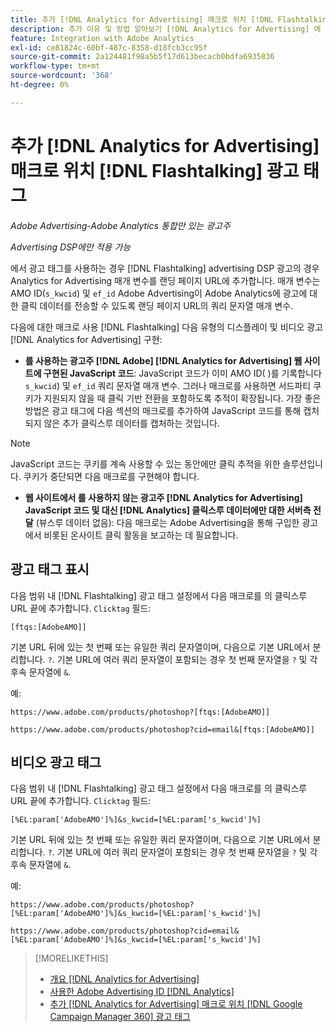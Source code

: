 ```yaml
---
title: 추가 [!DNL Analytics for Advertising] 매크로 위치 [!DNL Flashtalking] 광고 태그
description: 추가 이유 및 방법 알아보기 [!DNL Analytics for Advertising] 에 대한 매크로 [!DNL Flashtalking] 광고 태그
feature: Integration with Adobe Analytics
exl-id: ce81824c-60bf-487c-8358-d18fcb3cc95f
source-git-commit: 2a124481f98a5b5f17d613becacb0bdfa6935836
workflow-type: tm+mt
source-wordcount: '368'
ht-degree: 0%

---
```


# 추가 [!DNL Analytics for Advertising] 매크로 위치 [!DNL Flashtalking] 광고 태그

*Adobe Advertising-Adobe Analytics 통합만 있는 광고주*

*Advertising DSP에만 적용 가능*

에서 광고 태그를 사용하는 경우 [!DNL Flashtalking] advertising DSP 광고의 경우 Analytics for Advertising 매개 변수를 랜딩 페이지 URL에 추가합니다. 매개 변수는 AMO ID(`s_kwcid`) 및 `ef_id` Adobe Advertising이 Adobe Analytics에 광고에 대한 클릭 데이터를 전송할 수 있도록 랜딩 페이지 URL의 쿼리 문자열 매개 변수.

다음에 대한 매크로 사용 [!DNL Flashtalking] 다음 유형의 디스플레이 및 비디오 광고 [!DNL Analytics for Advertising] 구현:

* **를 사용하는 광고주 [!DNL Adobe] [!DNL Analytics for Advertising] 웹 사이트에 구현된 JavaScript 코드**: JavaScript 코드가 이미 AMO ID( )를 기록합니다`s_kwcid`) 및 `ef_id` 쿼리 문자열 매개 변수. 그러나 매크로를 사용하면 서드파티 쿠키가 지원되지 않을 때 클릭 기반 전환을 포함하도록 추적이 확장됩니다. 가장 좋은 방법은 광고 태그에 다음 섹션의 매크로를 추가하여 JavaScript 코드를 통해 캡처되지 않은 추가 클릭스루 데이터를 캡처하는 것입니다.

>[!NOTE]
>
>JavaScript 코드는 쿠키를 계속 사용할 수 있는 동안에만 클릭 추적을 위한 솔루션입니다. 쿠키가 중단되면 다음 매크로를 구현해야 합니다.

* **웹 사이트에서 를 사용하지 않는 광고주 [!DNL Analytics for Advertising] JavaScript 코드 및 대신 [!DNL Analytics] 클릭스루 데이터에만 대한 서버측 전달** (뷰스루 데이터 없음): 다음 매크로는 Adobe Advertising을 통해 구입한 광고에서 비롯된 온사이트 클릭 활동을 보고하는 데 필요합니다.

## 광고 태그 표시

다음 범위 내 [!DNL Flashtalking] 광고 태그 설정에서 다음 매크로를 의 클릭스루 URL 끝에 추가합니다. `Clicktag` 필드:

```
[ftqs:[AdobeAMO]]
```

기본 URL 뒤에 있는 첫 번째 또는 유일한 쿼리 문자열이며, 다음으로 기본 URL에서 분리합니다. `?`. 기본 URL에 여러 쿼리 문자열이 포함되는 경우 첫 번째 문자열을 `?` 및 각 후속 문자열에 `&`.

예:

`https://www.adobe.com/products/photoshop?[ftqs:[AdobeAMO]]`

`https://www.adobe.com/products/photoshop?cid=email&[ftqs:[AdobeAMO]]`

## 비디오 광고 태그

다음 범위 내 [!DNL Flashtalking] 광고 태그 설정에서 다음 매크로를 의 클릭스루 URL 끝에 추가합니다. `Clicktag` 필드:

```
[%EL:param['AdobeAMO']%]&s_kwcid=[%EL:param['s_kwcid']%]
```

기본 URL 뒤에 있는 첫 번째 또는 유일한 쿼리 문자열이며, 다음으로 기본 URL에서 분리합니다. `?`. 기본 URL에 여러 쿼리 문자열이 포함되는 경우 첫 번째 문자열을 `?` 및 각 후속 문자열에 `&`.

예:

`https://www.adobe.com/products/photoshop?[%EL:param['AdobeAMO']%]&s_kwcid=[%EL:param['s_kwcid']%]`

`https://www.adobe.com/products/photoshop?cid=email&[%EL:param['AdobeAMO']%]&s_kwcid=[%EL:param['s_kwcid']%]`

>[!MORELIKETHIS]
>
>* [개요 [!DNL Analytics for Advertising]](overview.md)
>* [사용한 Adobe Advertising ID [!DNL Analytics]](/help/integrations/analytics/ids.md)
>* [추가 [!DNL Analytics for Advertising] 매크로 위치 [!DNL Google Campaign Manager 360] 광고 태그](/help/integrations/analytics/macros-google-campaign-manager.md)


